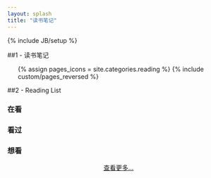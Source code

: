 ```yaml
---
layout: splash
title: "读书笔记"
---
```

{% include JB/setup %}

##1 - 读书笔记

<ul class="thumbnails">
  {% assign pages_icons = site.categories.reading %}
  {% include custom/pages_reversed %}
</ul>

##2 - Reading List

### 在看
<div class="db-img">
        <script type="text/javascript" src="http://www.douban.com/service/badge/51975216/?show=dolist&amp;n=12&amp;columns=6&amp;picsize=medium&amp;hidelogo=yes&amp;hideself=yes&amp;cat=book"></script>
</div>

### 看过
<div class="db-img">
        <script type="text/javascript" src="http://www.douban.com/service/badge/51975216/?show=collection&amp;n=12&amp;columns=6&amp;picsize=medium&amp;hidelogo=yes&amp;hideself=yes&amp;cat=book"></script>
</div>

### 想看
<div class="db-img">
        <script type="text/javascript" src="http://www.douban.com/service/badge/51975216/?show=wishlist&amp;n=12&amp;columns=6&amp;picsize=medium&amp;hidelogo=yes&amp;hideself=yes&amp;cat=book"></script>
</div>

<center><a href="http://book.douban.com/people/51975216/" target="_blank">查看更多...</a></center>